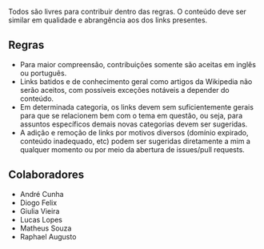 Todos são livres para contribuir dentro das regras. O conteúdo deve ser similar em qualidade e abrangência aos dos links presentes.

## Regras
 - Para maior compreensão, contribuições somente são aceitas em inglês ou português.
 - Links batidos e de conhecimento geral como artigos da Wikipedia não serão aceitos, com possíveis exceções notáveis a depender do conteúdo.
 - Em determinada categoria, os links devem sem suficientemente gerais para que se relacionem bem com o tema em questão, ou seja, para assuntos específicos demais novas categorias devem ser sugeridas.
 - A adição e remoção de links por motivos diversos (domínio expirado, conteúdo inadequado, etc) podem ser sugeridas diretamente a mim a qualquer momento ou por meio da abertura de issues/pull requests.

## Colaboradores
 - André Cunha
 - Diogo Felix
 - Giulia Vieira
 - Lucas Lopes
 - Matheus Souza
 - Raphael Augusto
